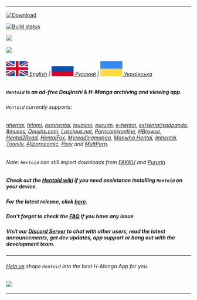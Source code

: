 <!--
  Title: Hentoid
  Description: Doujinshi Android App
-->
___

[![Download](https://img.shields.io/badge/GET-the%20APK-brightgreen.svg)](https://github.com/avluis/Hentoid/releases/latest)

[![Build status](https://app.bitrise.io/app/70539fbfc39cb9d8/status.svg?token=_kOMCvtscTfWpw7mdsqvJA&branch=dev)](https://app.bitrise.io/app/70539fbfc39cb9d8) 

[![](https://discordapp.com/api/guilds/173995475098271746/embed.png?style=banner2)](https://discord.gg/QEZ3qk9)

![](https://github.com/avluis/Hentoid/blob/master/wiki-img/welcome_2023.png)

###### [![](https://github.com/avluis/Hentoid/blob/master/wiki-img/en-flag.svg) English](https://github.com/avluis/Hentoid/tree/master/README.md) | [![](https://github.com/avluis/Hentoid/blob/master/wiki-img/ru-flag.svg) Русский](https://github.com/avluis/Hentoid/tree/master/README-ru.md) | [![](https://github.com/avluis/Hentoid/blob/master/wiki-img/uk-flag.svg) Українська](https://github.com/avluis/Hentoid/tree/master/README-uk.md)


##### `Hentoid` is an ad-free Doujinshi & H-Manga archiving and viewing app.
###### `Hentoid` currently supports:
###### [nhentai](https://nhentai.net/), [hitomi](https://hitomi.la/), [asmhentai](http://asmhentai.com/), [tsumino](http://www.tsumino.com/), [pururin](https://pururin.io/), [e-hentai](https://e-hentai.org/), [exHentai/sadpanda](https://exhentai.org), [8muses](https://www.8muses.com), [Doujins.com](https://doujins.com), [Luscious.net](https://www.luscious.net), [Porncomixonline](https://www.porncomixonline.net/), [HBrowse](https://www.hbrowse.com/), [Hentai2Read](https://hentai2read.com/), [HentaiFox](https://hentaifox.com), [Myreadingmanga](https://myreadingmanga.info/), [Manwha Hentai](https://manhwahentai.me/), [Imhentai](https://imhentai.com), [Toonily](https://toonily.com/), [Allporncomic](https://allporncomic.com/), [Pixiv](https://www.pixiv.net/) and [MultPorn]([http://multporn.net/](https://multporn.net/)).

###### Note: `Hentoid` can still import downloads from [FAKKU](https://www.fakku.net/) and [Pururin](https://raw.githubusercontent.com/AVnetWS/Hentoid-Resources/master/repo/assets/img/pururin.jpg).
##### Check out the [Hentoid wiki](https://github.com/AVnetWS/Hentoid/wiki) if you need assistance installing `Hentoid` on your device.
##### For the latest release, click [here](https://github.com/AVnetWS/Hentoid/releases/latest).

##### Don't forget to check the [FAQ](https://github.com/avluis/Hentoid/wiki/FAQ) if you have any issue
##### Visit our [Discord Server](https://discord.gg/QEZ3qk9) to chat with other users, read the latest announcements, get dev updates, app support or hang out with the development team.
___
###### [Help us](https://github.com/AVnetWS/Hentoid/wiki/Contributing) shape `Hentoid` into the best H-Manga App for you.

[![](https://github.com/avluis/Hentoid/blob/master/wiki-img/CherryBanner.png)](https://github.com/RobbWatershed/GalleryCherry)
___

<meta name='keywords' content='doujin, doujinshi, download doujinshi, android app, doujin android app, doujinshi android app, doujin android download, doujinshi android download'>
